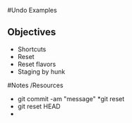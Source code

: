 #Undo Examples
## Objectives
* Shortcuts
* Reset
* Reset flavors
* Staging by hunk

#Notes /Resources
* git commit -am "message"
*git reset
* git reset HEAD
*
